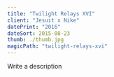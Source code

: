 ```yaml
---
title: "Twilight Relays XVI"
client: "Jesuit x Nike"
datePrint: "2016"
dateSort: 2015-08-23
thumb: ./thumb.jpg
magicPath: "twilight-relays-xvi"
---
```


Write a description
